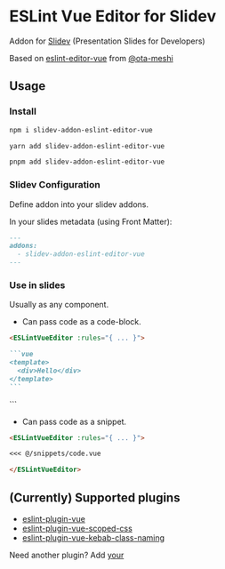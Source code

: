 # ESLint Vue Editor for Slidev

Addon for [Slidev](https://sli.dev/) (Presentation Slides for Developers)

Based on [eslint-editor-vue](https://github.com/ota-meshi/site-kit/tree/main/packages/site-kit-eslint-editor-vue) from [@ota-meshi](https://github.com/ota-meshi)

## Usage

### Install

```bash
npm i slidev-addon-eslint-editor-vue
```

```bash
yarn add slidev-addon-eslint-editor-vue
```

```bash
pnpm add slidev-addon-eslint-editor-vue
```

### Slidev Configuration

Define addon into your slidev addons.

In your slides metadata (using Front Matter):

```md
---
addons:
  - slidev-addon-eslint-editor-vue
---
```

### Use in slides

Usually as any component.

- Can pass code as a code-block.

````md
<ESLintVueEditor :rules="{ ... }">

```vue
<template>
  <div>Hello</div>
</template>
```
````

</ESLintVueEditor>
```

- Can pass code as a snippet.

```md
<ESLintVueEditor :rules="{ ... }">

<<< @/snippets/code.vue

</ESLintVueEditor>
```

## (Currently) Supported plugins

- [eslint-plugin-vue](https://github.com/vuejs/eslint-plugin-vue)
- [eslint-plugin-vue-scoped-css](https://github.com/future-architect/eslint-plugin-vue-scoped-css)
- [eslint-plugin-vue-kebab-class-naming](https://github.com/levchak0910/eslint-plugin-vue-kebab-class-naming)

Need another plugin? Add [your](./components/ESLintVueEditor.vue#L176)
